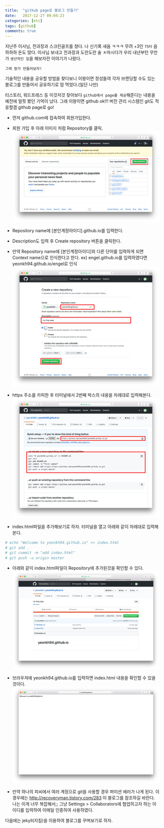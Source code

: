 ```yaml
---
title:  "github page로 블로그 만들기"
date:   2017-12-27 09:04:23
categories: [etc]
tags: [github]
comments: true
---
```


지난주 이사님, 전과장과 스크린골프를 쳤다.
나 신기록 새움 ㅋㅋㅋ
무려 +3인 `75타` 음하하하 돈도 땄다.
이사님 보내고 전과장과 도란도란 술 ㅊ마시다가 우리 내년부턴 무언가 `생산적인 일`을 해보자란
이야기가 나왔다.

`그래 뭔가 만들어보자!`

기술적인 내용을 공유할 방법을 찾다보니 이왕이면 정성들여 각자 브랜딩할 수도 있는 블로그를 만들어서
공유하기로 맘 먹었다.(일단 나만)

티스토리, 워드프레스 등 이것저것 찾아보다 `github에서 page를 제공`해준다는 내용을 예전에 얼핏 봤던 기억이 났다.
그래 이왕이면 github ok!!! 버전 관리 시스템인 git도 적응할겸 github page로 go!

+ 먼저 github.com에 접속하여 회원가입한다.
+ 회원 가입 후 아래 이미지 처럼 Repository를 클릭.
![Alt text](/images/20171227/02.jpg)

+ Repository name에 [본인계정아이디].github.io를 입력한다.
+ Description도 입력 후 Create repository 버튼을 클릭한다.
+ 만약 Repository name에 [본인계정아이디]외 다른 단어를 입력하게 되면 Context name으로 인식한다고 한다. ex) engel.github.io를 입력하였다면 yeonkh94.github.io/engel로 인식
![Alt text](/images/20171227/03.jpg)

+ https 주소를 카피한 후 터미널에서 2번째 박스의 내용을 차례대로 입력해본다.
![Alt text](/images/20171227/04.jpg)

+ index.html파일을 추가해보기로 하자. 터미널을 열고 아래와 같이 차례대로 입력해 본다.
```ruby
# echo "Welcome to yeonkh94.github.io" >> index.html
# git add .
# git commit -m "add index.html"
# git push -u origin master
```

+ 아래와 같이 index.html파일이 Repository에 추가된것을 확인할 수 있다.
![Alt text](/images/20171227/05.jpg)

+ 브라우져에 yeonkh94.github.io를 입력하면 index.html 내용을 확인할 수 있을 것이다.
![Alt text](/images/20171227/06.jpg)

+ 만약 하나의 피씨에서 여러 계정으로 git을 사용할 경우 퍼미션 에러가 나게 된다. 이 경우에는 http://recoveryman.tistory.com/283 이 블로그를 참조하길 바란다. 나는 이게 너무 복잡해서;; 그냥 Settings > Collaborators에 협업하고자 하는 아이디를 입력하여 이메일 인증하여 사용하였다.

다음에는 jekyll(지킬)을 이용하여 블로그를 꾸며보기로 하자.
